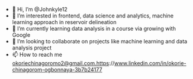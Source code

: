 - 👋 Hi, I’m @Johnkyle12
- 👀 I’m interested in frontend, data science and analytics, machine learning approach in reservoir delineation
- 🌱 I’m currently learning data analysis in a course via growing with Google 
- 💞️ I’m looking to collaborate on projects like machine learning and data analysis project
- 📫 How to reach me okoriechinagoromo2@gmail.com.https://www.linkedin.com/in/okorie-chinagorom-ogbonnaya-3b7b24177
<!---
Johnkyle12/Johnkyle12 is a ✨ special ✨ repository because its `README.md` (this file) appears on your GitHub profile.
You can click the Preview link to take a look at your changes.
--->
